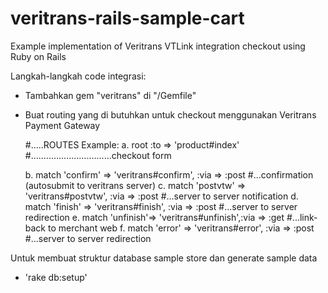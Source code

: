 veritrans-rails-sample-cart
===========================

Example implementation of Veritrans VTLink integration checkout using Ruby on Rails

Langkah-langkah code integrasi:

- Tambahkan gem "veritrans" di "/Gemfile"

- Buat routing yang di butuhkan untuk checkout menggunakan Veritrans Payment Gateway

   #.....ROUTES Example:
   a. root :to => 'product#index' #................................checkout form

   b. match 'confirm' => 'veritrans#confirm', :via => :post #...confirmation (autosubmit to veritrans server)
   c. match 'postvtw' => 'veritrans#postvtw', :via => :post #...server to server notification
   d. match 'finish'  => 'veritrans#finish',  :via => :post #...server to server redirection
   e. match 'unfinish'=> 'veritrans#unfinish',:via => :get  #...link-back to merchant web
   f. match 'error'   => 'veritrans#error',   :via => :post #...server to server redirection

Untuk membuat struktur database sample store dan generate sample data

- 'rake db:setup'  
